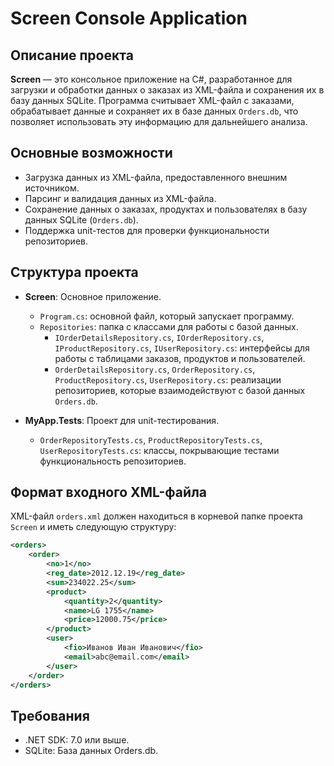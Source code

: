 # Screen Console Application

## Описание проекта
**Screen** — это консольное приложение на C#, разработанное для загрузки и обработки данных о заказах из XML-файла и сохранения их в базу данных SQLite. Программа считывает XML-файл с заказами, обрабатывает данные и сохраняет их в базе данных `Orders.db`, что позволяет использовать эту информацию для дальнейшего анализа.

## Основные возможности
- Загрузка данных из XML-файла, предоставленного внешним источником.
- Парсинг и валидация данных из XML-файла.
- Сохранение данных о заказах, продуктах и пользователях в базу данных SQLite (`Orders.db`).
- Поддержка unit-тестов для проверки функциональности репозиториев.

## Структура проекта

- **Screen**: Основное приложение.
  - `Program.cs`: основной файл, который запускает программу.
  - `Repositories`: папка с классами для работы с базой данных.
    - `IOrderDetailsRepository.cs`, `IOrderRepository.cs`, `IProductRepository.cs`, `IUserRepository.cs`: интерфейсы для работы с таблицами заказов, продуктов и пользователей.
    - `OrderDetailsRepository.cs`, `OrderRepository.cs`, `ProductRepository.cs`, `UserRepository.cs`: реализации репозиториев, которые взаимодействуют с базой данных `Orders.db`.

- **MyApp.Tests**: Проект для unit-тестирования.
  - `OrderRepositoryTests.cs`, `ProductRepositoryTests.cs`, `UserRepositoryTests.cs`: классы, покрывающие тестами функциональность репозиториев.

## Формат входного XML-файла
XML-файл `orders.xml` должен находиться в корневой папке проекта `Screen` и иметь следующую структуру:

```xml
<orders>
    <order>
        <no>1</no>
        <reg_date>2012.12.19</reg_date>
        <sum>234022.25</sum>
        <product>
            <quantity>2</quantity>
            <name>LG 1755</name>
            <price>12000.75</price>
        </product>
        <user>
            <fio>Иванов Иван Иванович</fio>
            <email>abc@email.com</email>
        </user>
    </order>
</orders>
```
## Требования
- .NET SDK: 7.0 или выше.
 - SQLite: База данных Orders.db.



